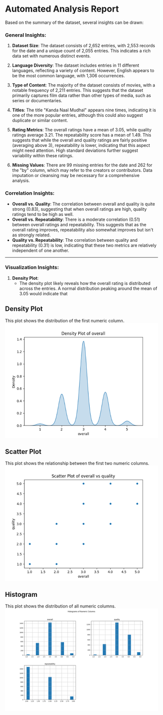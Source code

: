 # Automated Analysis Report
Based on the summary of the dataset, several insights can be drawn:

### General Insights:

1. **Dataset Size**: The dataset consists of 2,652 entries, with 2,553 records for the date and a unique count of 2,055 entries. This indicates a rich data set with numerous distinct events.

2. **Language Diversity**: The dataset includes entries in 11 different languages, reflecting a variety of content. However, English appears to be the most common language, with 1,306 occurrences.

3. **Type of Content**: The majority of the dataset consists of movies, with a notable frequency of 2,211 entries. This suggests that the dataset primarily captures film data rather than other types of media, such as series or documentaries.

4. **Titles**: The title "Kanda Naal Mudhal" appears nine times, indicating it is one of the more popular entries, although this could also suggest duplicate or similar content.

5. **Rating Metrics**: The overall ratings have a mean of 3.05, while quality ratings average 3.21. The repeatability score has a mean of 1.49. This suggests that while the overall and quality ratings are fairly positive (averaging above 3), repeatability is lower, indicating that this aspect might need attention. High standard deviations further suggest variability within these ratings.

6. **Missing Values**: There are 99 missing entries for the date and 262 for the "by" column, which may refer to the creators or contributors. Data imputation or cleansing may be necessary for a comprehensive analysis.

### Correlation Insights:

- **Overall vs. Quality**: The correlation between overall and quality is quite strong (0.83), suggesting that when overall ratings are high, quality ratings tend to be high as well.
- **Overall vs. Repeatability**: There is a moderate correlation (0.51) between overall ratings and repeatability. This suggests that as the overall rating improves, repeatability also somewhat improves but isn't as strongly related.
- **Quality vs. Repeatability**: The correlation between quality and repeatability (0.31) is low, indicating that these two metrics are relatively independent of one another.

---

### Visualization Insights:

1. **Density Plot**: 
   - The density plot likely reveals how the overall rating is distributed across the entries. A normal distribution peaking around the mean of 3.05 would indicate that
## Density Plot
This plot shows the distribution of the first numeric column.
![Density Plot](density_plot.png)

## Scatter Plot
This plot shows the relationship between the first two numeric columns.
![Scatter Plot](scatter_plot.png)

## Histogram
This plot shows the distribution of all numeric columns.
![Histogram](histogram.png)
